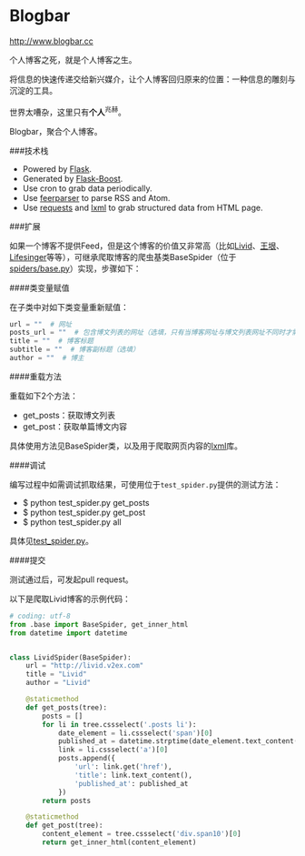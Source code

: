 Blogbar
=======

http://www.blogbar.cc

个人博客之死，就是个人博客之生。

将信息的快速传递交给新兴媒介，让个人博客回归原来的位置：一种信息的雕刻与沉淀的工具。

世界太嘈杂，这里只有**个人**<sup>兆赫</sup>。

Blogbar，聚合个人博客。

###技术栈

* Powered by [Flask](http://flask.pocoo.org/).
* Generated by [Flask-Boost](https://github.com/hustlzp/Flask-Boost).
* Use cron to grab data periodically.
* Use [feerparser](http://pythonhosted.org/feedparser/) to parse RSS and Atom.
* Use [requests](http://docs.python-requests.org/en/latest/) and [lxml](http://lxml.de/) to grab structured data from HTML page.

###扩展

如果一个博客不提供Feed，但是这个博客的价值又非常高（比如[Livid](http://livid.v2ex.com/)、[王垠](http://www.yinwang.org/)、[Lifesinger](https://github.com/lifesinger/lifesinger.github.com/issues?q=label%3Ablog)等等），可继承爬取博客的爬虫基类BaseSpider（位于[spiders/base.py](https://github.com/blogbar/blogbar/blob/master/spiders/base.py)）实现，步骤如下：

####类变量赋值

在子类中对如下类变量重新赋值：

```py
url = ""  # 网址
posts_url = ""  # 包含博文列表的网址（选填，只有当博客网址与博文列表网址不同时才需填写）
title = ""  # 博客标题
subtitle = ""  # 博客副标题（选填）
author = ""  # 博主
```

####重载方法

重载如下2个方法：

* get_posts：获取博文列表
* get_post：获取单篇博文内容

具体使用方法见BaseSpider类，以及用于爬取网页内容的[lxml](http://lxml.de/)库。

####调试

编写过程中如需调试抓取结果，可使用位于`test_spider.py`提供的测试方法：

* $ python test_spider.py get_posts
* $ python test_spider.py get_post
* $ python test_spider.py all

具体见[test_spider.py](https://github.com/blogbar/blogbar/blob/master/test_spider.py)。

####提交

测试通过后，可发起pull request。

以下是爬取Livid博客的示例代码：

```py
# coding: utf-8
from .base import BaseSpider, get_inner_html
from datetime import datetime


class LividSpider(BaseSpider):
    url = "http://livid.v2ex.com"
    title = "Livid"
    author = "Livid"

    @staticmethod
    def get_posts(tree):
        posts = []
        for li in tree.cssselect('.posts li'):
            date_element = li.cssselect('span')[0]
            published_at = datetime.strptime(date_element.text_content(), "%d %b %Y")
            link = li.cssselect('a')[0]
            posts.append({
                'url': link.get('href'),
                'title': link.text_content(),
                'published_at': published_at
            })
        return posts

    @staticmethod
    def get_post(tree):
        content_element = tree.cssselect('div.span10')[0]
        return get_inner_html(content_element)
```
